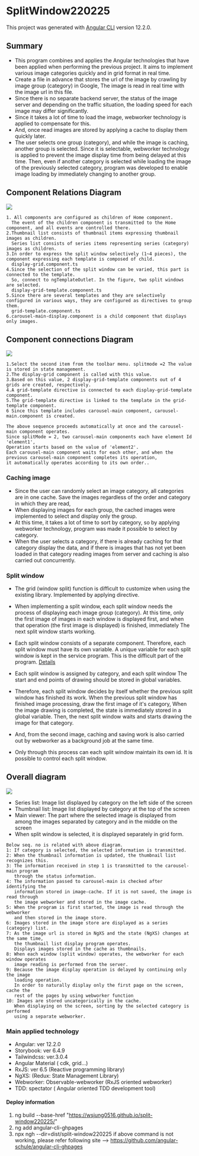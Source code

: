 # SplitWindow220225

This project was generated with [Angular CLI](https://github.com/angular/angular-cli) version 12.2.0.

## Summary
* This program combines and applies the Angular technologies that have been applied when performing the previous project.
  It aims to implement various image categories quickly and in grid format in real time.
* Create a file in advance that stores the url of the image by crawling by image group (category) in Google,
  The image is read in real time with the image url in this file.
* Since there is no separate backend server, the status of the image server and
  depending on the traffic situation, the loading speed for each image may differ significantly.
* Since it takes a lot of time to load the image, webworker technology is applied to compensate for this.
* And, once read images are stored by applying a cache to display them quickly later.
* The user selects one group (category), and while the image is caching, another group is selected.
  Since it is selectable, webworker technology is applied to prevent the image display time from being delayed at this time.
  Then, even if another category is selected while loading the image of the previously selected category,
  program was developed to enable image loading by immediately changing to another group.

## Component Relations Diagram
![](src/assets/images/component_relations.png)
~~~
1. All components are configured as children of Home component.
  The event of the children component is transmitted to the Home component, and all events are controlled there.
2.Thumbnail list consists of thumbnail items expressing thumbnail images as children.
  Series list consists of series items representing series (category) images as children.
3.In order to express the split window selectively (1~4 pieces), the component expressing each template is composed of child.
  display-grid.component.ts
4.Since the selection of the split window can be varied, this part is connected to the template.
  So, connect to ngTemplateOutlet. In the figure, two split windows are selected.
  display-grid-template.component.ts
5.Since there are several templates and they are selectively configured in various ways, they are configured as directives to group them.
  grid-template.component.ts
6.carousel-main-display.component is a child component that displays only images.
~~~
## Component connections Diagram
![](src/assets/images/sequence_diagram.png)
~~~
1.Select the second item from the toolbar menu. splitmode =2 The value is stored in state management.
2.The display-grid component is called with this value.
3.Based on this value, 2 display-grid-template components out of 4 grids are created, respectively.
4.A grid-template directive is connected to each display-grid-template component.
5.The grid-template directive is linked to the template in the grid-template component.
6 Since this template includes carousel-main component, carousel-main.component is created.

The above sequence proceeds automatically at once and the carousel-main component operates.
Since splitMode = 2, two carousel-main components each have element Id 'element1',
Operation starts based on the value of 'element2'.
Each carousel-main component waits for each other, and when the previous carousel-main component completes its operation, 
it automatically operates according to its own order..
~~~


### Caching image
* Since the user can randomly select an image category, all categories are in one cache.
  Save the images regardless of the order and category in which they are read,
* When displaying images for each group, the cached images were implemented to
  select and display only the group.
* At this time, it takes a lot of time to sort by category, so by applying webworker technology,
  program was made it possible to select by category.
* When the user selects a category, if there is already caching for that category
  display the data, and if there is images that has not yet been loaded in that category
  reading images from server and caching is also carried out concurrently.
### Split window
* The grid (window split) function is difficult to customize when using the existing library.
  Implemented by applying directive.
* When implementing a split window, each split window needs the process of displaying each image group (category).
  At this time, only the first image of images in each window is displayed first, and when that operation (the first image is displayed)
  is finished, immediately The next split window starts working.
* Each split window consists of a separate component. Therefore, each split window
  must have its own variable. A unique variable for each split window is kept in the service program.
  This is the difficult part of the program. [Details](src/assets/md/grid.md)


* Each split window is assigned by category, and each split window
  The start and end points of drawing should be stored in global variables.
* Therefore, each split window decides by itself whether the previous split window has finished its work.
  When the previous split window has finished image processing, draw the first image of it's category,
  When the image drawing is completed, the state is immediately stored in a global variable.
  Then, the next split window waits and starts drawing the image for that category.
* And, from the second image, caching and saving work is also carried out by webworker as a background job at the same time.
* Only through this process can each split window maintain its own id.
  It is possible to control each split window.


## Overall diagram
![](src/assets/md/images/split-structure.png)
* Series list: Image list displayed by category on the left side of the screen
* Thumbnail list: Image list displayed by category at the top of the screen
* Main viewer: The part where the selected image is displayed from among the
  images separated by category and in the middle on the screen
* When split window is selected, it is displayed separately in grid form.
~~~
Below seq. no is related with above diagram.
1: If category is selected, the selected information is transmitted.
2: When the thumbnail information is updated, the thumbnail list recognizes this.
3: The information received in step 1 is transmitted to the carousel-main program
   through the status information.
4: The information passed to carousel-main is checked after identifying the 
   information stored in image-cache. If it is not saved, the image is read through 
   the image webworker and stored in the image cache.
5: When the program is first started, the image is read through the webworker 
   and then stored in the image store.
6: Images stored in the image store are displayed as a series (category) list.
7: As the image url is stored in NgXS and the state (NgXS) changes at the same time,
   the thumbnail list display program operates.
   Displays images stored in the cache as thumbnails.
8: When each window (split window) operates, the webworker for each window operates
   image reading is performed from the server.
9: Because the image display operation is delayed by continuing only the image
   loading operation.
   In order to naturally display only the first page on the screen, cache the 
   rest of the pages by using webworker function
10: Images are stored uncategorically in the cache.
   When displaying on the screen, sorting by the selected category is performed 
   using a separate webworker.
~~~

### Main applied technology
* Angular: ver 12.2.0
* Storybook: ver 6.4.9
* Tailwindcss: ver.3.0.4
* Angular Material ( cdk, grid...)
* RxJS: ver 6.5 (Reactive programming library)
* NgXS: (Redux: State Management Library)
* Webworker: Observable-webworker (RxJS oriented webworker)
* TDD: spectator ( Angular oriented TDD development tool)


#### Deploy information

1. ng build --base-href "https://wsjung0516.github.io/split-window220225/"
2. ng add angular-cli-ghpages
3. npx ngh --dir=dist/split-window220225
if above command is not working, please refer following site --> https://github.com/angular-schule/angular-cli-ghpages




